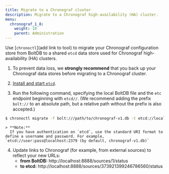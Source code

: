 ```yaml
---
title: Migrate to a Chronograf cluster
description: Migrate to a Chronograf high-availability (HA) cluster.
menu:
  chronograf_1_8:
    weight: 10
    parent: Administration
---
```


Use [`chronoctl`](add link to tool) to migrate your Chronograf configuration store from BoltDB to a shared `etcd` data store used for Chronograf high-availability (HA) clusters.

1. To prevent data loss, we **strongly recommend** that you back up your Chronograf data stores before migrating to a Chronograf cluster.

2. [Install and start `etcd`](/chronograf/v1.8/guides/high-availability-etcd#install-and-start-etcd).

3. Run the following command, specifying the local BoltDB file and the `etc` endpoint beginning with `etcd//`. (We recommend adding the prefix `bolt://` to an absolute path, but a relative path without the prefix is also accepted.)

```sh
$ chronoctl migrate -f bolt:///path/to/chronograf-v1.db -t etcd://localhost:2379
```

    > **Note:** 
      If you have authentication on `etcd`, use the standard URI format to define a username and password. For example, `etcd://user:pass@localhost:2379 (by default, chronograf-v1.db)`

4. Update links to Chronograf (for example, from external sources) to reflect your new URLs:
    - **from BoltDB:**
    http://localhost:8888/sources/1/status
    - **to etcd:**
    http://localhost:8888/sources/373921399246786560/status
